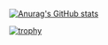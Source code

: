 [![Anurag's GitHub stats](https://github-readme-stats.vercel.app/api?username=nemo-855)](https://github.com/anuraghazra/github-readme-stats)

[![trophy](https://github-profile-trophy.vercel.app/?username=nemo-855&theme=onedark)](https://github.com/ryo-ma/github-profile-trophy)



<!--
**nemo-855/nemo-855** is a ✨ _special_ ✨ repository because its `README.md` (this file) appears on your GitHub profile.

Here are some ideas to get you started:

- 🔭 I’m currently working on ...
- 🌱 I’m currently learning ...
- 👯 I’m looking to collaborate on ...
- 🤔 I’m looking for help with ...
- 💬 Ask me about ...
- 📫 How to reach me: ...
- 😄 Pronouns: ...
- ⚡ Fun fact: ...
-->
